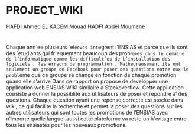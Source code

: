 # PROJECT_WIKI

HAFDI Ahmed
EL KACEM Mouad
HADFI Abdel Moumene


#
Chaque ann´ee plusieurs ´el`eeves int`egrent l’ENSIAS et parce que ils sont des
´etudiants qui fr´equentent beaucoup des probl`emes dans le domaine de l’informatique comme les difficult´es de l’installation des logiciels , les erreurs de
programmation . Malheureusement ils ont seulement un groupe de Facebook
pour poser des questions entre eux le probl`eme que ce groupe se change en
fonction de chaque promotion quand elle s’arrive Dans ce rapport on propose
de developper une application web ENSIAS WIKI similaire a Stackoverflow.
Cette application consiste a donner la possiblite aux utilisateurs de poser et
repondre a‘ des questions. Chaque question ayant une reponse correcte est
stocke dans wiki, ce qui facilite la recherche et permet ‘a poser des questions
sur les autres utilisateurs qui sont toutes les promotions de l’ENSIAS avec
n’importe quelle langue .aussi cette plateforme va reste un h´eritage entre tous
les ensiastes pour les nouveaux promotions.

